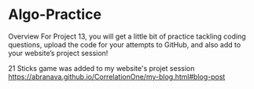 # Algo-Practice
Overview For Project 13, you will get a little bit of practice tackling coding questions, upload the code for your attempts to GitHub, and also add to your website’s project session!

21 Sticks game was added to my website's projet session https://abranava.github.io/CorrelationOne/my-blog.html#blog-post
